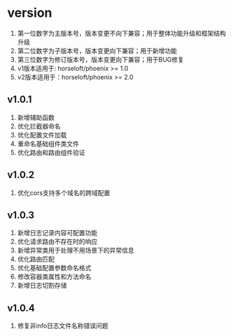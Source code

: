 # version
1. 第一位数字为主版本号，版本变更不向下兼容；用于整体功能升级和框架结构升级
2. 第二位数字为子版本号，版本变更向下兼容；用于新增功能
3. 第三位数字为修订版本号，版本变更向下兼容；用于BUG修复
4. v1版本适用于: horseloft/phoenix >= 1.0
5. v2版本适用于：horseloft/phoenix >= 2.0

## v1.0.1
1. 新增辅助函数
2. 优化拦截器命名
3. 优化配置文件加载
4. 重命名基础组件类文件
5. 优化路由和路由组件验证

## v1.0.2
1. 优化cors支持多个域名的跨域配置

## v1.0.3
1. 新增日志记录内容可配置功能
2. 优化请求路由不存在时的响应
3. 新增异常类用于处理不用场景下的异常信息
4. 优化路由匹配
5. 优化基础配置参数命名格式
6. 修改容器类属性和方法命名
7. 新增日志切割存储

## v1.0.4
1. 修复非info日志文件名称错误问题
